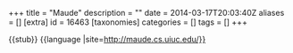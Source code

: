 +++
title = "Maude"
description = ""
date = 2014-03-17T20:03:40Z
aliases = []
[extra]
id = 16463
[taxonomies]
categories = []
tags = []
+++

{{stub}}
{{language
|site=http://maude.cs.uiuc.edu/}}
